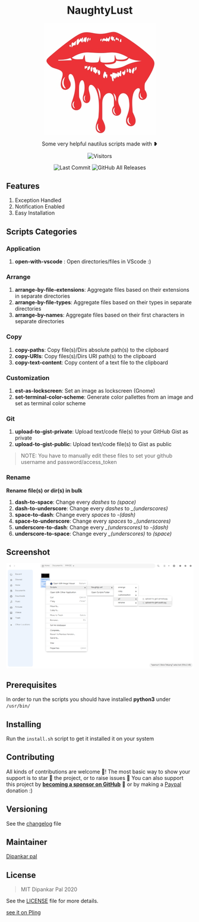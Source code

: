 <div align=center>
<p align=center>
<h1 align=center> NaughtyLust </h2>
</p>
<p align=center>
<img align=center src="./naughtylust.png">
</p>
<p align=center>Some very helpful nautilus scripts made with &#x2765;</p>
<p align=center>
  
  <img align=center  src="https://visitor-badge.laobi.icu/badge?page_id=deep5050.NaughtyLust" alt="Visitors">
  <p align=center>
  <img alt="Last Commit" src="https://img.shields.io/github/last-commit/deep5050/NaughtyLust?style=for-the-badge"></img>    
  <img alt="GitHub All Releases" src="https://img.shields.io/github/downloads/deep5050/NaughtyLust/total?style=for-the-badge">
</p>

</p>

</div>

## Features

1. Exception Handled
2. Notification Enabled
3. Easy Installation


## Scripts Categories
### Application
1. **open-with-vscode** : Open directories/files in VScode :)

### Arrange
1. **arrange-by-file-extensions**: Aggregate files based on their extensions in separate directories
2. **arrange-by-file-types**: Aggregate files based on their types in separate directories
3. **arrange-by-names**: Aggregate files based on their first characters in separate directories

### Copy
1. **copy-paths**: Copy file(s)/Dirs absolute path(s) to the clipboard
2. **copy-URIs**: Copy files(s)/Dirs URI path(s) to the clipboard
3. **copy-text-content**: Copy content of a text file to the clipboard

### Customization
1. **est-as-lockscreen**: Set an image as lockscreen (Gnome)
2. **set-terminal-color-scheme**: Generate color pallettes from an image and set as terminal color scheme

### Git
1. **upload-to-gist-private**: Upload text/code file(s) to your GitHub Gist as private
2. **upload-to-gist-public**: Upload text/code file(s) to Gist as public

> NOTE: You have to manually edit these files to set your github username and password/access_token 

### Rename
**Rename file(s) or dir(s) in bulk**

1. **dash-to-space**: Change every *dashes* to *(space)*
2. **dash-to-underscore**: Change every *dashes* to *_(underscores)*
3. **space-to-dash**: Change every *spaces* to *-(dash)*
4. **space-to-underscore**: Change every *spaces* to *_(underscores)*
5. **underscore-to-dash**: Change every *_(underscores)* to *-(dash)*
6. **underscore-to-space**: Change every *_(underscores)*  to *(space)*


## Screenshot
![screenshot-demo](./demo.png)

## Prerequisites
In order to run the scripts you should have installed **python3** under `/usr/bin/`


## Installing
Run the `install.sh` script to get it installed it on your system

## Contributing

All kinds of contributions are welcome :raised_hands:! The most basic way to show your support is to star :star2: the project, or to raise issues :speech_balloon: You can also support this project by [**becoming a sponsor on GitHub**](https://github.com/sponsors/deep5050) :clap: or by making a [Paypal](https://paypal.me/deep5050) donation :)


## Versioning
See the [changelog](CHANGELOG.md) file


## Maintainer
[Dipankar pal](@deep5050)


## License
>MIT Dipankar Pal 2020

See the [LICENSE](LICENSE) file for more details.

[see it on Pling](https://www.pling.com/p/1419682/)




